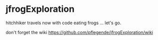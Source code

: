# jfrogExploration
hitchhiker travels now with code eating frogs ... let's go.

don't forget the wiki
https://github.com/pflegende/jfrogExploration/wiki
